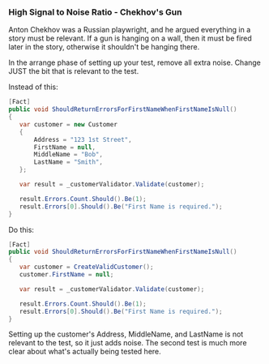 ### High Signal to Noise Ratio - Chekhov's Gun

Anton Chekhov was a Russian playwright, and he argued everything in a story must be relevant. If a gun is hanging on a wall, then it must be fired later in the story, otherwise it shouldn't be hanging there.

In the arrange phase of setting up your test, remove all extra noise. Change JUST the bit that is relevant to the test.

Instead of this:

```csharp
[Fact]
public void ShouldReturnErrorsForFirstNameWhenFirstNameIsNull()
{
   var customer = new Customer
   {
       Address = "123 1st Street",
       FirstName = null,
       MiddleName = "Bob",
       LastName = "Smith",
   };

   var result = _customerValidator.Validate(customer);

   result.Errors.Count.Should().Be(1);
   result.Errors[0].Should().Be("First Name is required.");
}
```

Do this:

```csharp
[Fact]
public void ShouldReturnErrorsForFirstNameWhenFirstNameIsNull()
{
   var customer = CreateValidCustomer();
   customer.FirstName = null;

   var result = _customerValidator.Validate(customer);

   result.Errors.Count.Should().Be(1);
   result.Errors[0].Should().Be("First Name is required.");
}
```

Setting up the customer's Address, MiddleName, and LastName is not relevant to the test, so it just adds noise. The second test is much more clear about what's actually being tested here.
